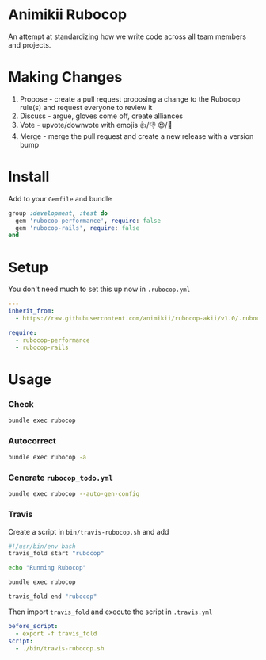 # Animikii Rubocop

An attempt at standardizing how we write code across all team members and projects. 

# Making Changes

1. Propose - create a pull request proposing a change to the Rubocop rule(s) and request everyone to review it
2. Discuss - argue, gloves come off, create alliances
3. Vote - upvote/downvote with emojis 👍/👎 😍/🤮 
4. Merge - merge the pull request and create a new release with a version bump

# Install

Add to your `Gemfile` and bundle

```ruby
group :development, :test do
  gem 'rubocop-performance', require: false
  gem 'rubocop-rails', require: false
end
```

# Setup

You don't need much to set this up now in `.rubocop.yml`

```yaml
---
inherit_from:
  - https://raw.githubusercontent.com/animikii/rubocop-akii/v1.0/.rubocop.yml

require:
  - rubocop-performance
  - rubocop-rails
```

# Usage

### Check

```bash
bundle exec rubocop
```

### Autocorrect

```bash
bundle exec rubocop -a
```

### Generate `rubocop_todo.yml`

```bash
bundle exec rubocop --auto-gen-config
```

### Travis

Create a script in `bin/travis-rubocop.sh` and add

```bash
#!/usr/bin/env bash
travis_fold start "rubocop"

echo "Running Rubocop"

bundle exec rubocop

travis_fold end "rubocop"
```

Then import `travis_fold` and execute the script in `.travis.yml`

```yaml
before_script:
  - export -f travis_fold
script:
  - ./bin/travis-rubocop.sh
```
